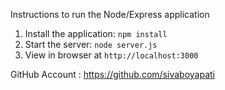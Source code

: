 
Instructions to run the Node/Express application
1. Install the application: `npm install`
2. Start the server: `node server.js`
3. View in browser at `http://localhost:3000`


GitHub Account : https://github.com/sivaboyapati
